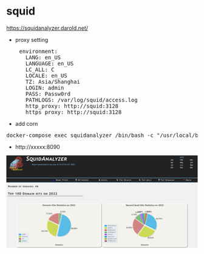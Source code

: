# squid
https://squidanalyzer.darold.net/
* proxy setting
<pre>
    environment:
      LANG: en_US
      LANGUAGE: en_US
      LC_ALL: C
      LOCALE: en_US
      TZ: Asia/Shanghai
      LOGIN: admin
      PASS: Passw0rd
      PATHLOGS: /var/log/squid/access.log 
      http_proxy: http://squid:3128
      https_proxy: http://squid:3128
</pre>
* add corn
<pre>
docker-compose exec squidanalyzer /bin/bash -c "/usr/local/bin/squid-analyzer > /dev/null"
</pre>
* http://xxxxx:8090
<img src="./analyzer.png" />

